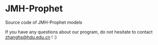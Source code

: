 # JMH-Prophet

Source code of JMH-Prophet models

If you have any questions about our program, do not hesitate to contact zhanghs@hdu.edu.cn ! :)